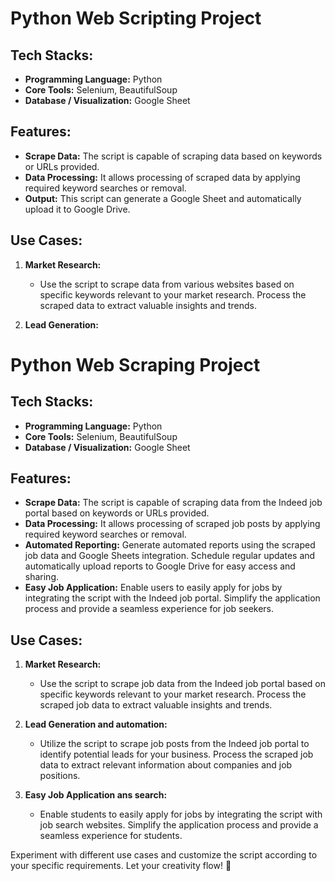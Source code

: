 # Python Web Scripting Project

## Tech Stacks:
- **Programming Language:** Python
- **Core Tools:** Selenium, BeautifulSoup
- **Database / Visualization:** Google Sheet

## Features:
- **Scrape Data:** The script is capable of scraping data based on keywords or URLs provided.
- **Data Processing:** It allows processing of scraped data by applying required keyword searches or removal.
- **Output:** This script can generate a Google Sheet and automatically upload it to Google Drive.

## Use Cases:
1. **Market Research:**
   - Use the script to scrape data from various websites based on specific keywords relevant to your market research. Process the scraped data to extract valuable insights and trends.

2. **Lead Generation:**
# Python Web Scraping Project

## Tech Stacks:
- **Programming Language:** Python
- **Core Tools:** Selenium, BeautifulSoup
- **Database / Visualization:** Google Sheet

## Features:
- **Scrape Data:** The script is capable of scraping data from the Indeed job portal based on keywords or URLs provided.
- **Data Processing:** It allows processing of scraped job posts by applying required keyword searches or removal.
- **Automated Reporting:** Generate automated reports using the scraped job data and Google Sheets integration. Schedule regular updates and automatically upload reports to Google Drive for easy access and sharing.
- **Easy Job Application:** Enable users to easily apply for jobs by integrating the script with the Indeed job portal. Simplify the application process and provide a seamless experience for job seekers.

## Use Cases:
1. **Market Research:**
   - Use the script to scrape job data from the Indeed job portal based on specific keywords relevant to your market research. Process the scraped job data to extract valuable insights and trends.

2. **Lead Generation and automation:**
   - Utilize the script to scrape job posts from the Indeed job portal to identify potential leads for your business. Process the scraped job data to extract relevant information about companies and job positions.


4. **Easy Job Application ans search:**
    - Enable students to easily apply for jobs by integrating the script with job search websites. Simplify the application process and provide a seamless experience for students.

Experiment with different use cases and customize the script according to your specific requirements. Let your creativity flow! 🚀

